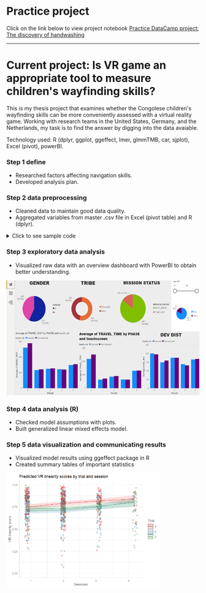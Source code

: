 # Practice project
Click on the link below to view project notebook
[Practice DataCamp project: The discovery of handwashing](https://nbviewer.jupyter.org/github/unisevis/unise_portfolio/blob/main/datacamp%20projects/Dr.%20Semmelweis%20and%20theDiscovery%20of%20Handwashing.ipynb)

---

# Current project: Is VR game an appropriate tool to measure children's wayfinding skills?
This is my thesis project that examines whether the Congolese children's wayfinding skills can be more conveniently assessed with a virtual reality game. Working with research teams in the United States, Germany, and the Netherlands, my task is to find the answer by digging into the data avaiable. 

Technology used: R (dplyr, ggplot, ggeffect, lmer, glmmTMB, car, sjplot), Excel (pivot), powerBI.

### Step 1 define
- Researched factors affecting navigation skills.
- Developed analysis plan.

### Step 2 data preprocessing
- Cleaned data to maintain good data quality.
- Aggregated variables from master .csv file in Excel (pivot table) and R (dplyr).

<details>
  <summary>Click to see sample code</summary>
  
```r
library(dplyr)

setwd("/~/")

data=read.csv(file="/~/.csv", fileEncoding="UTF-8-BOM") #importing data

touch_exp = c("A,S,D,F,G,H,J,K,L") # names of participants whose data points need recoding 
  
t=data %>% select(tribe = TRIBE, name = NAME, subj = SUBJ_ID, age = Age_2019, sex = Sex, 
                  stage = STAGE_NAME, sess_name = SESS_NAME, trial = TRIAL, status = STATUS, 
                  time = TRAVEL_TIME, SESS_DESC, dist = OPTIMAL_DIST_BFC)  #selecting variables
  filter(stage != "Exploration", #filtering out unwanted data
         trial != "4") %>%  
  mutate(is_st3 = stage=="Stage3", #create new variables based on existing variables
         is_tr3 = trial == "3",
         st3tr3 = is_st3*is_tr3) %>%
  filter(st3tr3 !=1) %>%  #filtering out unwanted data
  mutate(stage_num = as.integer(gsub(pattern = "Stage", replacement ="", x = stage))) %>% #re-coded values
  mutate(ses_num = as.numeric(c("A"="1", "B"="2","C"="3")[sess_name])) %>% #make character values integer
  group_by(tribe, name, stage, ses_num, trial) %>% #grouping data by variable
  mutate(is_touch = name %in% touch_exp,  
         is_st1 = stage =="Stage1",  
         session = ses_num+(is_touch*is_st1)) %>% #calculate new variable
  ungroup()%>%
  select(tribe, name, subj, age, sex, stage_num, session, trial, dist, status, time, st3tr3, is_touch, is_st1)
  #choose variables to be included in the new data frame

write.csv(t,"/~/.csv", row.names = FALSE) 
```
</details>

### Step 3 exploratory data analysis
- Visualized raw data with an overview dashboard with PowerBI to obtain better understanding.

<img src="https://github.com/unisevis/unise_portfolio/blob/main/images/example%20power%20bi%20dashboard.png" width="550" height="300">

### Step 4 data analysis (R)
- Checked model assumptions with plots.
- Built generalized linear mixed effects model.

### Step 5 data visualization and communicating results
- Visualized model results using ggeffect package in R
- Created summary tables of important statistics

<img src="https://github.com/unisevis/unise_portfolio/blob/main/images/mod2%20Intx%20trial%20and%20session.png" width="400" height="300">


